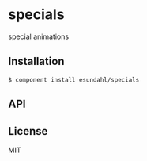
# specials

  special animations

## Installation

    $ component install esundahl/specials

## API

   

## License

  MIT
